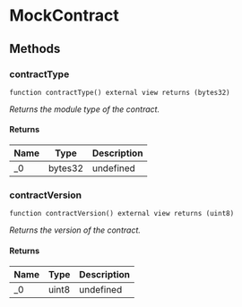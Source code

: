 # MockContract









## Methods

### contractType

```solidity
function contractType() external view returns (bytes32)
```



*Returns the module type of the contract.*


#### Returns

| Name | Type | Description |
|---|---|---|
| _0 | bytes32 | undefined |

### contractVersion

```solidity
function contractVersion() external view returns (uint8)
```



*Returns the version of the contract.*


#### Returns

| Name | Type | Description |
|---|---|---|
| _0 | uint8 | undefined |




